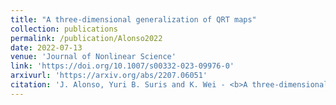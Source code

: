 ```yaml
---
title: "A three-dimensional generalization of QRT maps"
collection: publications
permalink: /publication/Alonso2022
date: 2022-07-13
venue: 'Journal of Nonlinear Science'
link: 'https://doi.org/10.1007/s00332-023-09976-0'
arxivurl: 'https://arxiv.org/abs/2207.06051'
citation: 'J. Alonso, Yuri B. Suris and K. Wei - <b>A three-dimensional generalization of QRT maps</b>, , <i>Journal of Nonlinear Science</i>, 33, 117 (2023).'
---
```

